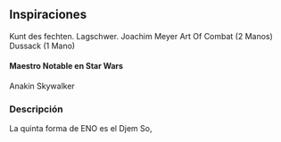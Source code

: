 ## Inspiraciones
Kunt des fechten. Lagschwer. Joachim Meyer Art Of Combat (2 Manos)
Dussack (1 Mano)

#### Maestro Notable en Star Wars
Anakin Skywalker

### Descripción
La quinta forma de ENO es el Djem So,